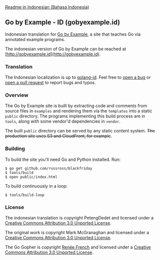 [Readme in Indonesian (Bahasa Indonesia)](https://github.com/PetengDedet/gobyexample-id/blob/master/README-id.md)

## Go by Example - ID (gobyexample.id)

Indonesian translation for [Go by Example](https://gobyexample.com),
a site that teaches Go via annotated example programs.

The indonesian version of Go by Example can be reached at 
[http://gobyexample.id](http://gobyexample.id).

### Translation

The Indonesian localization is up to [golang-id](http://golangid.github.io).
Feel free to [open a bug](https://github.com/PetengDedet/gobyexample-id/issues) or [open a pull request](https://github.com/PetengDedet/gobyexample-id/pulls) to report bugs and typos.

### Overview

The Go by Example site is built by extracting code and
comments from source files in `examples` and rendering
them via the `templates` into a static `public`
directory. The programs implementing this build process
are in `tools`, along with some vendor'd dependencies
in `vendor`.

The built `public` directory can be served by any
static content system. <del>The production site uses S3 and
CloudFront, for example</del>.

### Building

To build the site you'll need Go and Python installed. Run:

```console
$ go get github.com/russross/blackfriday
$ tools/build
$ open public/index.html
```

To build continuously in a loop:

```console
$ tools/build-loop
```

### License

The indonesian translation is copyright PetengDedet and licensed under a
[Creative Commons Attribution 3.0 Unported License](http://creativecommons.org/licenses/by/3.0/).

The original work is copyright Mark McGranaghan and licensed under a
[Creative Commons Attribution 3.0 Unported License](http://creativecommons.org/licenses/by/3.0/).

The Go Gopher is copyright [Renée French](http://reneefrench.blogspot.com/) and licensed under a
[Creative Commons Attribution 3.0 Unported License](http://creativecommons.org/licenses/by/3.0/).
